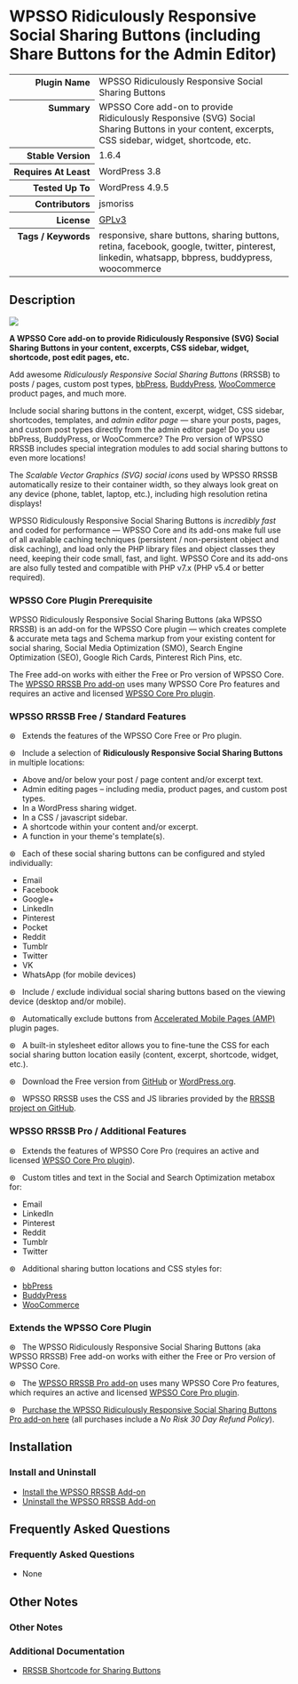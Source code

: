 <h1>WPSSO Ridiculously Responsive Social Sharing Buttons (including Share Buttons for the Admin Editor)</h1>

<table>
<tr><th align="right" valign="top" nowrap>Plugin Name</th><td>WPSSO Ridiculously Responsive Social Sharing Buttons</td></tr>
<tr><th align="right" valign="top" nowrap>Summary</th><td>WPSSO Core add-on to provide Ridiculously Responsive (SVG) Social Sharing Buttons in your content, excerpts, CSS sidebar, widget, shortcode, etc.</td></tr>
<tr><th align="right" valign="top" nowrap>Stable Version</th><td>1.6.4</td></tr>
<tr><th align="right" valign="top" nowrap>Requires At Least</th><td>WordPress 3.8</td></tr>
<tr><th align="right" valign="top" nowrap>Tested Up To</th><td>WordPress 4.9.5</td></tr>
<tr><th align="right" valign="top" nowrap>Contributors</th><td>jsmoriss</td></tr>
<tr><th align="right" valign="top" nowrap>License</th><td><a href="https://www.gnu.org/licenses/gpl.txt">GPLv3</a></td></tr>
<tr><th align="right" valign="top" nowrap>Tags / Keywords</th><td>responsive, share buttons, sharing buttons, retina, facebook, google, twitter, pinterest, linkedin, whatsapp, bbpress, buddypress, woocommerce</td></tr>
</table>

<h2>Description</h2>

<p><img class="readme-icon" src="https://surniaulula.github.io/wpsso-rrssb/assets/icon-256x256.png"></p>

<p><strong>A WPSSO Core add-on to provide Ridiculously Responsive (SVG) Social Sharing Buttons in your content, excerpts, CSS sidebar, widget, shortcode, post edit pages, etc.</strong></p>

<p>Add awesome <em>Ridiculously Responsive Social Sharing Buttons</em> (RRSSB) to posts / pages, custom post types, <a href="https://wordpress.org/plugins/bbpress/">bbPress</a>, <a href="https://wordpress.org/plugins/buddypress/">BuddyPress</a>, <a href="https://wordpress.org/plugins/woocommerce/">WooCommerce</a> product pages, and much more.</p></p>

<p>Include social sharing buttons in the content, excerpt, widget, CSS sidebar, shortcodes, templates, and <em>admin editor page</em> &mdash; share your posts, pages, and custom post types directly from the admin editor page! Do you use bbPress, BuddyPress, or WooCommerce? The Pro version of WPSSO RRSSB includes special integration modules to add social sharing buttons to even more locations!</p>

<p>The <em>Scalable Vector Graphics (SVG) social icons</em> used by WPSSO RRSSB automatically resize to their container width, so they always look great on any device (phone, tablet, laptop, etc.), including high resolution retina displays!</p>

<p>WPSSO Ridiculously Responsive Social Sharing Buttons is <em>incredibly fast</em> and coded for performance &mdash; WPSSO Core and its add-ons make full use of all available caching techniques (persistent / non-persistent object and disk caching), and load only the PHP library files and object classes they need, keeping their code small, fast, and light. WPSSO Core and its add-ons are also fully tested and compatible with PHP v7.x (PHP v5.4 or better required).</p>

<h3>WPSSO Core Plugin Prerequisite</h3>

<p>WPSSO Ridiculously Responsive Social Sharing Buttons (aka WPSSO RRSSB) is an add-on for the WPSSO Core plugin &mdash; which creates complete &amp; accurate meta tags and Schema markup from your existing content for social sharing, Social Media Optimization (SMO), Search Engine Optimization (SEO), Google Rich Cards, Pinterest Rich Pins, etc.</p>

<p>The Free add-on works with either the Free or Pro version of WPSSO Core. The <a href="https://wpsso.com/extend/plugins/wpsso-rrssb/?utm_source=wpssorrssb-readme">WPSSO RRSSB Pro add-on</a> uses many WPSSO Core Pro features and requires an active and licensed <a href="https://wpsso.com/?utm_source=wpssorrssb-readme">WPSSO Core Pro plugin</a>.</p>

<h3>WPSSO RRSSB Free / Standard Features</h3>

<p>&#x0229b; &nbsp; Extends the features of the WPSSO Core Free or Pro plugin.</p>

<p>&#x0229b; &nbsp; Include a selection of <strong>Ridiculously Responsive Social Sharing Buttons</strong> in multiple locations:</p>

<ul>
<li>Above and/or below your post / page content and/or excerpt text.</li>
<li>Admin editing pages &ndash; including media, product pages, and custom post types.</li>
<li>In a WordPress sharing widget.</li>
<li>In a CSS / javascript sidebar.</li>
<li>A shortcode within your content and/or excerpt.</li>
<li>A function in your theme's template(s).</li>
</ul>

<p>&#x0229b; &nbsp; Each of these social sharing buttons can be configured and styled individually:</p>

<ul>
<li>Email</li>
<li>Facebook</li>
<li>Google+</li>
<li>LinkedIn</li>
<li>Pinterest</li>
<li>Pocket</li>
<li>Reddit</li>
<li>Tumblr</li>
<li>Twitter</li>
<li>VK</li>
<li>WhatsApp (for mobile devices)</li>
</ul>

<p>&#x0229b; &nbsp; Include / exclude individual social sharing buttons based on the viewing device (desktop and/or mobile).</p>

<p>&#x0229b; &nbsp; Automatically exclude buttons from <a href="https://wordpress.org/plugins/amp/">Accelerated Mobile Pages (AMP)</a> plugin pages.</p>

<p>&#x0229b; &nbsp; A built-in stylesheet editor allows you to fine-tune the CSS for each social sharing button location easily (content, excerpt, shortcode, widget, etc.).</p>

<p>&#x0229b; &nbsp; Download the Free version from <a href="https://surniaulula.github.io/wpsso-rrssb/">GitHub</a> or <a href="https://wordpress.org/plugins/wpsso-rrssb/">WordPress.org</a>.</p>

<p>&#x0229b; &nbsp; WPSSO RRSSB uses the CSS and JS libraries provided by the <a href="https://github.com/kni-labs/rrssb">RRSSB project on GitHub</a>.</p>

<h3>WPSSO RRSSB Pro / Additional Features</h3>

<p>&#x0229b; &nbsp; Extends the features of WPSSO Core Pro (requires an active and licensed <a href="https://wpsso.com/">WPSSO Core Pro plugin</a>).</p>

<p>&#x0229b; &nbsp; Custom titles and text in the Social and Search Optimization metabox for:</p>

<ul>
<li>Email</li>
<li>LinkedIn</li>
<li>Pinterest</li>
<li>Reddit</li>
<li>Tumblr</li>
<li>Twitter</li>
</ul>

<p>&#x0229b; &nbsp; Additional sharing button locations and CSS styles for:</p>

<ul>
<li><a href="https://wordpress.org/plugins/bbpress/">bbPress</a></li>
<li><a href="https://wordpress.org/plugins/buddypress/">BuddyPress</a></li>
<li><a href="https://wordpress.org/plugins/woocommerce/">WooCommerce</a></li>
</ul>

<h3>Extends the WPSSO Core Plugin</h3>

<p>&#x0229b; &nbsp; The WPSSO Ridiculously Responsive Social Sharing Buttons (aka WPSSO RRSSB) Free add-on works with either the Free or Pro version of WPSSO Core.</p>

<p>&#x0229b; &nbsp; The <a href="https://wpsso.com/extend/plugins/wpsso-rrssb/?utm_source=wpssorrssb-readme">WPSSO RRSSB Pro add-on</a> uses many WPSSO Core Pro features, which requires an active and licensed <a href="https://wpsso.com/?utm_source=wpssorrssb-readme">WPSSO Core Pro plugin</a>.</p>

<!--smp-ignore-->

<p>&#x0229b; &nbsp; <a href="https://wpsso.com/extend/plugins/wpsso-rrssb/?utm_source=wpssorrssb-readme">Purchase the WPSSO Ridiculously Responsive Social Sharing Buttons Pro add-on here</a> (all purchases include a <em>No Risk 30 Day Refund Policy</em>).</p>

<!--/smp-ignore-->


<h2>Installation</h2>

<h3>Install and Uninstall</h3>

<ul>
<li><a href="https://wpsso.com/docs/plugins/wpsso-rrssb/installation/install-the-plugin/">Install the WPSSO RRSSB Add-on</a></li>
<li><a href="https://wpsso.com/docs/plugins/wpsso-rrssb/installation/uninstall-the-plugin/">Uninstall the WPSSO RRSSB Add-on</a></li>
</ul>


<h2>Frequently Asked Questions</h2>

<h3>Frequently Asked Questions</h3>

<ul>
<li>None</li>
</ul>


<h2>Other Notes</h2>

<h3>Other Notes</h3>
<h3>Additional Documentation</h3>

<ul>
<li><a href="https://wpsso.com/docs/plugins/wpsso-rrssb/notes/rrssb-shortcode/">RRSSB Shortcode for Sharing Buttons</a></li>
</ul>

